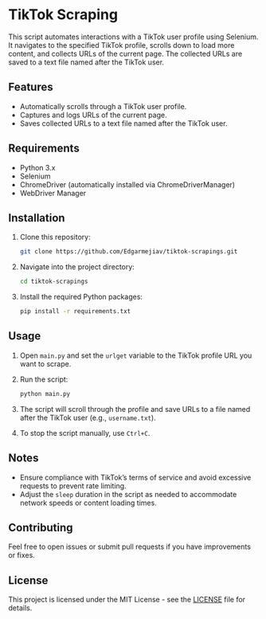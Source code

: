 # TikTok Scraping

This script automates interactions with a TikTok user profile using Selenium. It navigates to the specified TikTok profile, scrolls down to load more content, and collects URLs of the current page. The collected URLs are saved to a text file named after the TikTok user.

## Features

- Automatically scrolls through a TikTok user profile.
- Captures and logs URLs of the current page.
- Saves collected URLs to a text file named after the TikTok user.

## Requirements

- Python 3.x
- Selenium
- ChromeDriver (automatically installed via ChromeDriverManager)
- WebDriver Manager

## Installation

1. Clone this repository:
    ```bash
    git clone https://github.com/Edgarmejiav/tiktok-scrapings.git
    ```

2. Navigate into the project directory:
    ```bash
    cd tiktok-scrapings
    ```

3. Install the required Python packages:
    ```bash
    pip install -r requirements.txt
    ```

## Usage

1. Open `main.py` and set the `urlget` variable to the TikTok profile URL you want to scrape.

2. Run the script:
    ```bash
    python main.py
    ```

3. The script will scroll through the profile and save URLs to a file named after the TikTok user (e.g., `username.txt`).

4. To stop the script manually, use `Ctrl+C`.

## Notes

- Ensure compliance with TikTok’s terms of service and avoid excessive requests to prevent rate limiting.
- Adjust the `sleep` duration in the script as needed to accommodate network speeds or content loading times.

## Contributing

Feel free to open issues or submit pull requests if you have improvements or fixes.

## License

This project is licensed under the MIT License - see the [LICENSE](LICENSE) file for details.
